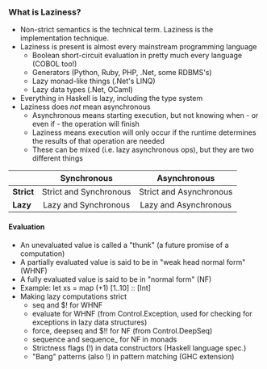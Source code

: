 ### What is Laziness?

- Non-strict semantics is the technical term.  Laziness is the implementation technique.
- Laziness is present is almost every mainstream programming language
  - Boolean short-circuit evaluation in pretty much every language (COBOL too!)
  - Generators (Python, Ruby, PHP, .Net, some RDBMS's)
  - Lazy monad-like things (.Net's LINQ)
  - Lazy data types (.Net, OCaml)
- Everything in Haskell is lazy, including the type system
- Laziness does *not* mean asynchronous
  - Asynchronous means starting execution, but not knowing when - or even if - the operation will finish
  - Laziness means execution will only occur if the runtime determines the results of that operation are needed
  - These can be mixed (i.e. lazy asynchronous ops), but they are two different things

|               | Synchronous | Asynchronous |
| ------------- |:-------------:| :-----:|
| **Strict**   | Strict and Synchronous | Strict and Asynchronous |
| **Lazy**     | Lazy and Synchronous | Lazy and Asynchronous |


#### Evaluation

- An unevaluated value is called a "thunk" (a future promise of a computation)
- A partially evaluated value is said to be in "weak head normal form" (WHNF)
- A fully evaluated value is said to be in "normal form" (NF)
- Example: let xs = map (+1) [1..10] :: [Int]
- Making lazy computations strict
  - seq and $! for WHNF
  - evaluate for WHNF (from Control.Exception, used for checking for exceptions in lazy data structures)
  - force, deepseq and $!! for NF (from Control.DeepSeq)
  - sequence and sequence_ for NF in monads
  - Strictness flags (!) in data constructors (Haskell language spec.)
  - "Bang" patterns (also !) in pattern matching (GHC extension)
 
